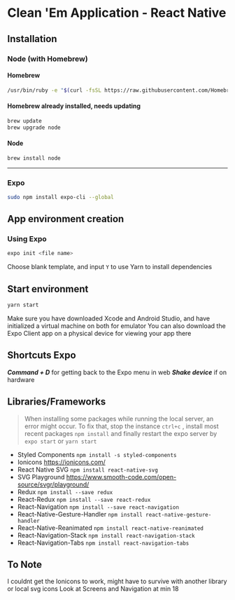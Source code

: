 # Clean 'Em Application - React Native

## Installation

### Node (with Homebrew)

#### Homebrew

```sh
/usr/bin/ruby -e "$(curl -fsSL https://raw.githubusercontent.com/Homebrew/install/master/install)"
```

#### Homebrew already installed, needs updating

```sh
brew update
brew upgrade node
```

#### Node

```sh
brew install node
```

---

### Expo

```sh
sudo npm install expo-cli --global
```

## App environment creation

### Using Expo

```sh
expo init <file name>
```

Choose blank template, and input `Y` to use Yarn to install dependencies

## Start environment

```sh
yarn start
```

Make sure you have downloaded Xcode and Android Studio, and have initialized a virtual machine on both for emulator
You can also download the Expo Client app on a physical device for viewing your app there

## Shortcuts Expo

**_Command + D_** for getting back to the Expo menu in web
**_Shake device_** if on hardware

## Libraries/Frameworks

> When installing some packages while running the local server, an error might occur. To fix that, stop the instance `ctrl+c` , install most recent packages `npm install` and finally restart the expo server by `expo start` or `yarn start`

- Styled Components
  `npm install -s styled-components`
- Ionicons
  https://ionicons.com/
- React Native SVG
  `npm install react-native-svg`
- SVG Playground
  https://www.smooth-code.com/open-source/svgr/playground/
- Redux
  `npm install --save redux`
- React-Redux
  `npm install --save react-redux`
- React-Navigation
  `npm install --save react-navigation`
- React-Native-Gesture-Handler
  `npm install react-native-gesture-handler`
- React-Native-Reanimated
  `npm install react-native-reanimated`
- React-Navigation-Stack
  `npm install react-navigation-stack`
- React-Navigation-Tabs
  `npm install react-navigation-tabs`

## To Note

I couldnt get the Ionicons to work, might have to survive with another library or local svg icons
Look at Screens and Navigation at min 18
